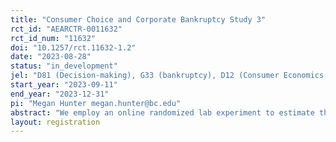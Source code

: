```yaml
---
title: "Consumer Choice and Corporate Bankruptcy Study 3"
rct_id: "AEARCTR-0011632"
rct_id_num: "11632"
doi: "10.1257/rct.11632-1.2"
date: "2023-08-28"
status: "in_development"
jel: "D81 (Decision-making), G33 (bankruptcy), D12 (Consumer Economics: Empirical Analysis)"
start_year: "2023-09-11"
end_year: "2023-12-31"
pi: "Megan Hunter megan.hunter@bc.edu"
abstract: "We employ an online randomized lab experiment to estimate the impact of a company's bankruptcy status on consumer demand for that company's products and services. We identify each participant's hypothetical willingness to pay for a product of a firm. We measure how that willingness to pay changes when we exogenously vary information about the firm's bankruptcy status."
layout: registration
---
```


